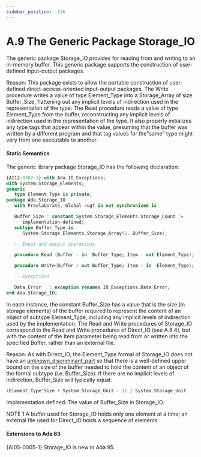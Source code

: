 ```yaml
---
sidebar_position:  126
---
```


# A.9  The Generic Package Storage_IO

The generic package Storage_IO provides for reading from and writing to an in-memory buffer. This generic package supports the construction of user-defined input-output packages. 

Reason: This package exists to allow the portable construction of user-defined direct-access-oriented input-output packages. The Write procedure writes a value of type Element_Type into a Storage_Array of size Buffer_Size, flattening out any implicit levels of indirection used in the representation of the type. The Read procedure reads a value of type Element_Type from the buffer, reconstructing any implicit levels of indirection used in the representation of the type. It also properly initializes any type tags that appear within the value, presuming that the buffer was written by a different program and that tag values for the"same" type might vary from one executable to another. 


#### Static Semantics

The generic library package Storage_IO has the following declaration: 

```ada
{AI12-0302-1} with Ada.IO_Exceptions;
with System.Storage_Elements;
generic
   type Element_Type is private;
package Ada.Storage_IO
   with Preelaborate, Global =&gt in out synchronized is

```

```ada
   Buffer_Size : constant System.Storage_Elements.Storage_Count :=
      implementation-defined;
   subtype Buffer_Type is
      System.Storage_Elements.Storage_Array(1..Buffer_Size);

```

```ada
   -- Input and output operations

```

```ada
   procedure Read (Buffer : in  Buffer_Type; Item : out Element_Type);

```

```ada
   procedure Write(Buffer : out Buffer_Type; Item : in  Element_Type);

```

```ada
   -- Exceptions

```

```ada
   Data_Error   : exception renames IO_Exceptions.Data_Error;
end Ada.Storage_IO;

```

In each instance, the constant Buffer_Size has a value that is the size (in storage elements) of the buffer required to represent the content of an object of subtype Element_Type, including any implicit levels of indirection used by the implementation. The Read and Write procedures of Storage_IO correspond to the Read and Write procedures of Direct_IO (see A.8.4), but with the content of the Item parameter being read from or written into the specified Buffer, rather than an external file.

Reason: As with Direct_IO, the Element_Type formal of Storage_IO does not have an [unknown_discriminant_part](./AA-3.7#S0060) so that there is a well-defined upper bound on the size of the buffer needed to hold the content of an object of the formal subtype (i.e. Buffer_Size). If there are no implicit levels of indirection, Buffer_Size will typically equal: 

```ada
(Element_Type'Size + System.Storage_Unit - 1) / System.Storage_Unit

```

Implementation defined: The value of Buffer_Size in Storage_IO.

NOTE 1   A buffer used for Storage_IO holds only one element at a time; an external file used for Direct_IO holds a sequence of elements. 


#### Extensions to Ada 83

{AI05-0005-1} Storage_IO is new in Ada 95. 


